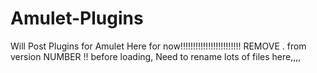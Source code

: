 # Amulet-Plugins
Will Post Plugins for Amulet Here for now!!!!!!!!!!!!!!!!!!!!!!!!
REMOVE . from version NUMBER !! before loading, Need to rename lots of files here,,,,
